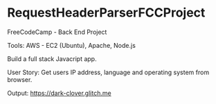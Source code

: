 # RequestHeaderParserFCCProject
FreeCodeCamp - Back End Project

Tools: AWS - EC2 (Ubuntu), Apache, Node.js

Build a full stack Javacript app.

User Story: Get users IP address, language and operating system from browser.




Output: https://dark-clover.glitch.me

